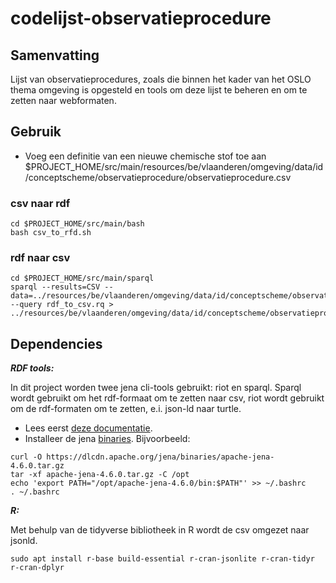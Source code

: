 # codelijst-observatieprocedure

## Samenvatting
Lijst van observatieprocedures, zoals die binnen het kader van het OSLO thema omgeving is opgesteld en tools om deze lijst te beheren en om te zetten naar webformaten. 

## Gebruik

- Voeg een definitie van een nieuwe chemische stof toe aan $PROJECT_HOME/src/main/resources/be/vlaanderen/omgeving/data/id/conceptscheme/observatieprocedure/observatieprocedure.csv

### csv naar rdf
```
cd $PROJECT_HOME/src/main/bash
bash csv_to_rfd.sh
```
### rdf naar csv
```
cd $PROJECT_HOME/src/main/sparql
sparql --results=CSV --data=../resources/be/vlaanderen/omgeving/data/id/conceptscheme/observatieprocedure/observatieprocedure.ttl  --query rdf_to_csv.rq > ../resources/be/vlaanderen/omgeving/data/id/conceptscheme/observatieprocedure/observatieprocedure.csv
```

## Dependencies

**_RDF tools:_**

In dit project worden twee jena cli-tools gebruikt: riot en sparql.
Sparql wordt gebruikt om het rdf-formaat om te zetten naar csv, riot wordt gebruikt om de rdf-formaten om te zetten, e.i. json-ld naar turtle.
- Lees eerst [deze documentatie](https://jena.apache.org/documentation/tools/index.html).
- Installeer de jena [binaries](https://dlcdn.apache.org/jena/binaries/).
Bijvoorbeeld:
```
curl -O https://dlcdn.apache.org/jena/binaries/apache-jena-4.6.0.tar.gz
tar -xf apache-jena-4.6.0.tar.gz -C /opt
echo 'export PATH="/opt/apache-jena-4.6.0/bin:$PATH"' >> ~/.bashrc
. ~/.bashrc
```

**_R:_**

Met behulp van de tidyverse bibliotheek in R wordt de csv omgezet naar jsonld.
```
sudo apt install r-base build-essential r-cran-jsonlite r-cran-tidyr r-cran-dplyr
```

